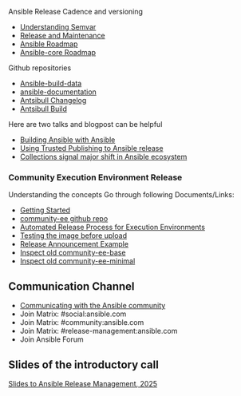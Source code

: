 Ansible Release Cadence and versioning

- [Understanding Semvar](https://semver.org/lang/sv/)
- [Release and Maintenance](https://docs.ansible.com/ansible/latest/reference_appendices/release_and_maintenance.html#release-and-maintenance)
- [Ansible Roadmap](https://docs.ansible.com/ansible/latest/roadmap/ansible_roadmap_index.html)
- [Ansible-core Roadmap](https://docs.ansible.com/ansible/devel/roadmap/ansible_core_roadmap_index.html)

Github repositories

- [Ansible-build-data](https://github.com/ansible-community/ansible-build-data)
- [ansible-documentation](https://github.com/ansible/ansible-documentation)
- [Antsibull Changelog](https://ansible.readthedocs.io/projects/antsibull-changelog/)
- [Antsibull Build](https://github.com/ansible-community/antsibull-build)

Here are two talks and blogpost can be helpful

- [Building Ansible with Ansible](https://www.youtube.com/watch?v=5_QEhQRfKRo)
- [Using Trusted Publishing to Ansible release](https://www.youtube.com/watch?v=V9xNuq3B69A)
- [Collections signal major shift in Ansible ecosystem](https://www.jeffgeerling.com/blog/2020/collections-signal-major-shift-ansible-ecosystem)

### Community Execution Environment Release

Understanding the concepts
Go through following Documents/Links:

- [Getting Started](https://forum.ansible.com/t/execution-environments-getting-started-guide-community-ee-images-availability/1341)
- [community-ee github repo](https://github.com/ansible-community/images)
- [Automated Release Process for Execution Environments](https://github.com/ansible-community/images/blob/main/docs/community-ee/community-ee-release-process.md)
- [Testing the image before upload](https://github.com/ansible-community/images/blob/main/docs/community-ee/community-ee-release-process.md)
- [Release Announcement Example](https://forum.ansible.com/t/release-announcement-ansible-community-ee-base-minimal-2-16-0-1/2558)
- [Inspect old community-ee-base](https://github.com/ansible-community/images/pkgs/container/community-ee-base)
- [Inspect old community-ee-minimal](https://github.com/ansible-community/images/pkgs/container/community-ee-minimal)


## Communication Channel

- [Communicating with the Ansible community](https://docs.ansible.com/ansible/8/community/communication.html)
- Join Matrix: #social:ansible.com
- Join Matrix: #community:ansible.com
- Join Matrix: #release-management:ansible.com
- Join Ansible Forum

## Slides of the introductory call

[Slides to Ansible Release Management, 2025](https://github.com/ansible-community/presentations/blob/main/release_management_mentorship/ansible_release_management_mentorship_program_2025.pdf)